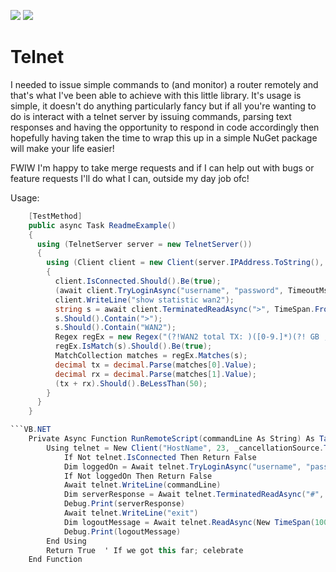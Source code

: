 [![][build-img]][build]
[![][nuget-img]][nuget]

[build]:     https://ci.appveyor.com/project/9swampy/telnet
[build-img]: https://ci.appveyor.com/api/projects/status/a85v943mb52y0gii?svg=true

[nuget]:     https://badge.fury.io/nu/telnet
[nuget-img]: https://badge.fury.io/nu/telnet.svg

Telnet
======



I needed to issue simple commands to (and monitor) a router remotely and that's what I've been able to achieve with this 
little library. It's usage is simple, it doesn't do anything particularly fancy but if all you're wanting to do is interact
with a telnet server by issuing commands, parsing text responses and having the opportunity to respond in code accordingly then hopefully having taken the time to wrap this up in a simple NuGet package will make your life easier!

FWIW I'm happy to take merge requests and if I can help out with bugs or feature requests I'll do what I can, outside my day job ofc!

Usage:
```C#
    [TestMethod]
    public async Task ReadmeExample()
    {
      using (TelnetServer server = new TelnetServer())
      {
        using (Client client = new Client(server.IPAddress.ToString(), server.Port, new System.Threading.CancellationToken()))
        {
          client.IsConnected.Should().Be(true);
          (await client.TryLoginAsync("username", "password", TimeoutMs)).Should().Be(true);
          client.WriteLine("show statistic wan2");
          string s = await client.TerminatedReadAsync(">", TimeSpan.FromMilliseconds(TimeoutMs));
          s.Should().Contain(">");
          s.Should().Contain("WAN2");
          Regex regEx = new Regex("(?!WAN2 total TX: )([0-9.]*)(?! GB ,RX: )([0-9.]*)(?= GB)");
          regEx.IsMatch(s).Should().Be(true);
          MatchCollection matches = regEx.Matches(s);
          decimal tx = decimal.Parse(matches[0].Value);
          decimal rx = decimal.Parse(matches[1].Value);
          (tx + rx).Should().BeLessThan(50);
        }
      }
    }

```VB.NET
    Private Async Function RunRemoteScript(commandLine As String) As Task(Of Boolean)
        Using telnet = New Client("HostName", 23, _cancellationSource.Token)
            If Not telnet.IsConnected Then Return False
            Dim loggedOn = Await telnet.TryLoginAsync("username", "password", SocketTimeout, "#"))
            If Not loggedOn Then Return False
            Await telnet.WriteLine(commandLine)
            Dim serverResponse = Await telnet.TerminatedReadAsync("#", TimeSpan.FromMilliseconds(SocketTimeout))
            Debug.Print(serverResponse)
            Await telnet.WriteLine("exit")
            Dim logoutMessage = Await telnet.ReadAsync(New TimeSpan(100))
            Debug.Print(logoutMessage)
        End Using
        Return True  ' If we got this far; celebrate
    End Function
